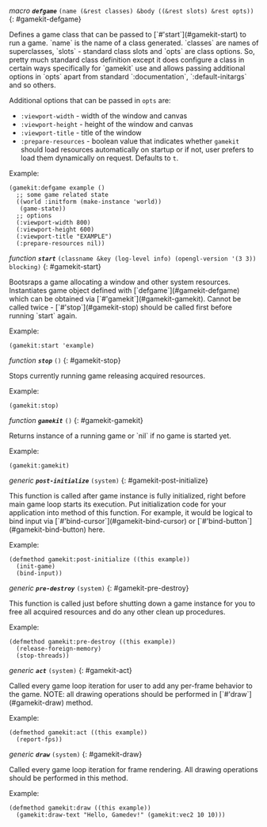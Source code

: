 *macro* ***`defgame`*** `(name (&rest classes) &body ((&rest slots) &rest opts))`
{: #gamekit-defgame}
<div class="bodge-docstring" markdown="block">
Defines a game class that can be passed to [`#'start`](#gamekit-start) to run a game. `name` is
the name of a class generated. `classes` are names of superclasses, `slots` - standard class
slots and `opts` are class options. So, pretty much standard class definition except it does
configure a class in certain ways specifically for `gamekit` use and allows passing additional
options in `opts` apart from standard `:documentation`, `:default-initargs` and so others.

Additional options that can be passed in `opts` are:

* `:viewport-width` - width of the window and canvas
* `:viewport-height` - height of the window and canvas
* `:viewport-title` - title of the window
* `:prepare-resources` - boolean value that indicates whether `gamekit` should load resources
automatically on startup or if not, user prefers to load them dynamically on request. Defaults
to `t`.

Example:

```common-lisp
(gamekit:defgame example ()
  ;; some game related state
  ((world :initform (make-instance 'world))
   (game-state))
  ;; options
  (:viewport-width 800)
  (:viewport-height 600)
  (:viewport-title "EXAMPLE")
  (:prepare-resources nil))
```
</div>

*function* ***`start`*** `(classname &key (log-level info) (opengl-version '(3 3)) blocking)`
{: #gamekit-start}
<div class="bodge-docstring" markdown="block">
Bootsraps a game allocating a window and other system resources. Instantiates game object
defined with [`defgame`](#gamekit-defgame) which can be obtained via
[`#'gamekit`](#gamekit-gamekit). Cannot be called twice - [`#'stop`](#gamekit-stop) should be
called first before running `start` again.

Example:

```common-lisp
(gamekit:start 'example)
```
</div>

*function* ***`stop`*** `()`
{: #gamekit-stop}
<div class="bodge-docstring" markdown="block">
Stops currently running game releasing acquired resources.

Example:
```qcommon-lisp
(gamekit:stop)
```
</div>

*function* ***`gamekit`*** `()`
{: #gamekit-gamekit}
<div class="bodge-docstring" markdown="block">
Returns instance of a running game or `nil` if no game is started yet.

Example:
```common-lisp
(gamekit:gamekit)
```
</div>

*generic* ***`post-initialize`*** `(system)`
{: #gamekit-post-initialize}
<div class="bodge-docstring" markdown="block">
This function is called after game instance is fully initialized, right
before main game loop starts its execution. Put initialization code for your application into
method of this function. For example, it would be logical to bind input via
[`#'bind-cursor`](#gamekit-bind-cursor) or [`#'bind-button`](#gamekit-bind-button) here.

Example:
```qcommon-lisp
(defmethod gamekit:post-initialize ((this example))
  (init-game)
  (bind-input))
```
</div>

*generic* ***`pre-destroy`*** `(system)`
{: #gamekit-pre-destroy}
<div class="bodge-docstring" markdown="block">
This function is called just before shutting down a game instance for you to
free all acquired resources and do any other clean up procedures.

Example:
```common-lisp
(defmethod gamekit:pre-destroy ((this example))
  (release-foreign-memory)
  (stop-threads))
```
</div>

*generic* ***`act`*** `(system)`
{: #gamekit-act}
<div class="bodge-docstring" markdown="block">
Called every game loop iteration for user to add
any per-frame behavior to the game. NOTE: all drawing operations should
be performed in [`#'draw`](#gamekit-draw) method.

Example:
```common-lisp
(defmethod gamekit:act ((this example))
  (report-fps))
```
</div>

*generic* ***`draw`*** `(system)`
{: #gamekit-draw}
<div class="bodge-docstring" markdown="block">
Called every game loop iteration for frame rendering.
All drawing operations should be performed in this method.

Example:
```common-lisp
(defmethod gamekit:draw ((this example))
  (gamekit:draw-text "Hello, Gamedev!" (gamekit:vec2 10 10)))
```
</div>

